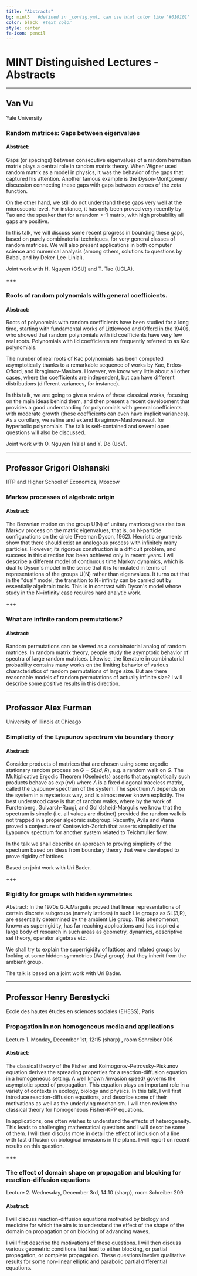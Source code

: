 ```yaml
---
title: "Abstracts"
bg: mint3   #defined in _config.yml, can use html color like '#010101'
color: black  #text color
style: center
fa-icon: pencil
---
```


# MINT Distinguished Lectures - Abstracts

---

## Van Vu ##
Yale University

### <a id="VanVu1"></a> Random matrices: Gaps between eigenvalues ###

#### Abstract: ####
Gaps (or spacings) between consecutive eigenvalues of a random hermitian matrix plays a central role in random matrix theory.
When Wigner used random matrix as a model in physics, it was the behavior of the gaps that captured his attention.
Another famous example is the  Dyson-Montgomery discussion  connecting these gaps with gaps between zeroes of the zeta function.

On the other hand, we still do not understand these gaps very well  at the microscopic level. For instance, it has only been proved very recently by Tao and the speaker that  for a random +-1 matrix, with high probability  all gaps are positive.

In this talk, we will discuss some recent progress in bounding these gaps, based on purely combinatorial techniques,
 for very general classes of random matrices. We will also present  applications in both computer science
and numerical analysis (among others, solutions to  questions by Babai, and by Deker-Lee-Linial).

Joint work with H. Nguyen (OSU) and T. Tao (UCLA).

+++

### <a id="VanVu2"></a> Roots of random polynomials with general coefficients. ###

#### Abstract: ####
Roots of polynomials  with random coefficients have been studied for a long time,
starting with fundamental works of Littlewood and Offord in the 1940s, who showed that
random polynomials  with iid coefficients have very few  real roots.  Polynomials with iid coefficients are frequently referred to
as Kac polynomials.

The number of real roots of Kac polynomials has been computed
asymptotically  thanks to a remarkable sequence of works by Kac, Erdos-Offord, and Ibragimov-Maslova.
However, we know very little about all other cases, where the coefficients are independent, but can have different distributions
(different variances, for instance).

In this talk, we are going to give a  review of these classical works, focusing on the main ideas behind them,  and then
 present a recent development that provides a good understanding for polynomials with general coefficients with moderate growth (these coefficients can even have
implicit variances).  As a corollary, we   refine and extend Ibragimov-Maslova result for hyperbolic  polynomials. The talk is self-contained and several open questions will also be
discussed.

Joint work with O. Nguyen (Yale) and Y. Do (UoV).

----

## Professor Grigori Olshanski ##
IITP and Higher School of Economics, Moscow

### <a id="Olshanski1"></a> Markov processes of algebraic origin ###

#### Abstract: ####
The Brownian motion on the group U(N) of unitary matrices gives rise to a
Markov process on the matrix eigenvalues, that is, on N-particle
configurations on the circle (Freeman Dyson, 1962). Heuristic arguments
show that there should exist an analogous process with infinitely many
particles. However, its rigorous construction is a difficult problem, and
success in this direction has been achieved only in recent years. I will
describe a different model of continuous time Markov dynamics, which is
dual to Dyson's model in the sense that it is formulated in terms of
representations of the groups U(N) rather than eigenvalues. It turns out
that in the "dual" model, the transition to N=infinity can be carried out
by essentially algebraic tools. This is in contrast with Dyson's model
whose study in the N=infinity case requires hard analytic work.

+++

### <a id="Olshanski2"></a> What are infinite random permutations? ###

#### Abstract: ####
Random permutations can be viewed as a combinatorial analog of random
matrices. In random matrix theory, people study the asymptotic behavior of
spectra of large random matrices. Likewise, the literature in combinatorial
probability contains many works on the limiting behavior of various
characteristics of random permutations of large size. But are there
reasonable models of random permutations of actually infinite size?
I will describe some positive results in this direction.

----

## Professor Alex Furman ##
University of Illinois at Chicago

### <a id="Furman2"></a>  Simplicity of the Lyapunov spectrum via boundary theory ###

#### Abstract: ####
Consider products of matrices that are chosen using some ergodic
stationary random process on $G=SL(d,R)$, e.g. a random walk on $G$.
The Multiplicative Ergodic Theorem (Oseledets) asserts that
asymptotically such products behave as $\exp(n\Lambda)$ where $\Lambda$
is a fixed diagonal traceless matrix, called the Lyapunov spectrum of
the system.
The spectrum $\Lambda$ depends on the system in a mysterious way, and
is almost never known explicitly.
The best understood case is that of random walks, where by the work of
Furstenberg, Guivarch-Raugi, and Gol'dsheid-Margulis we know that the
spectrum is simple (i.e. all values are distinct) provided the random
walk is not trapped in a proper algebraic subgroup.
Recently, Avila and Viana proved a conjecture of Kontsevich-Zorich
that asserts simplicity of the Lyapunov spectrum for another system
related to Teichmuller flow.

In the talk we shall describe an approach to proving simplicity of the
spectrum based on ideas from boundary theory that were developed to
prove rigidity of lattices.

Based on joint work with Uri Bader.

+++

### <a id="Furman1"></a> Rigidity for groups with hidden symmetries ###

Abstract:
In the 1970s G.A.Margulis proved that linear representations of
certain discrete subgroups (namely lattices) in such Lie groups as
SL(3,R), are essentially determined by the ambient Lie group.
This phenomenon, known as superrigidity, has far reaching applications
and has inspired a large body of research in such areas as geometry,
dynamics, descriptive set theory, operator algebras etc.

We shall try to explain the superrigidity of lattices and related
groups by looking at some hidden symmetries (Weyl group) that they
inherit from the ambient group.

The talk is based on a joint work with Uri Bader.

----

## Professor Henry Berestycki ##

École des hautes études en sciences sociales (EHESS), Paris

### <a id="HBer1"></a> Propagation in non homogeneous media and applications ####


Lecture 1. Monday, December 1st, 12:15 (sharp) , room Schreiber 006

#### Abstract: ####

The classical theory of the Fisher and Kolmogorov-Petrovsky-Piskunov
equation derives the spreading
properties for a reaction-diffusion equation in a homogeneous setting. A
well known /invasion speed/
governs the asymptotic speed of propagation. This equation plays an
important role in a variety of
contexts in ecology, biology and physics. In this talk, I will first
introduce reaction-diffusion equations,
and describe some of their motivations as well as the underlying
mechanism. I will then review the
classical theory for homogeneous Fisher-KPP equations.

In applications, one often wishes to understand the effects of
heterogeneity. This leads to challenging
mathematical questions and I will describe some of them. I will then
discuss more in detail the effect of
inclusion of a line with fast diffusion on biological invasions in the
plane. I will report on recent results
on this question.

+++

### <a id="HBer2"></a> The effect of domain shape on propagation and blocking for reaction-diffusion equations ###

Lecture 2. Wednesday, December 3rd, 14:10 (sharp), room Schreiber 209

#### Abstract: ####

I will discuss reaction-diffusion equations motivated by
biology and medicine for which the aim
is to understand the effect of the shape of the domain on propagation or
on blocking of advancing waves.

I will first describe the motivations of these questions. I will then
discuss various geometric conditions that
lead to either blocking, or partial propagation, or complete
propagation. These questions involve qualitative
results for some non-linear elliptic and parabolic partial differential
equations.
